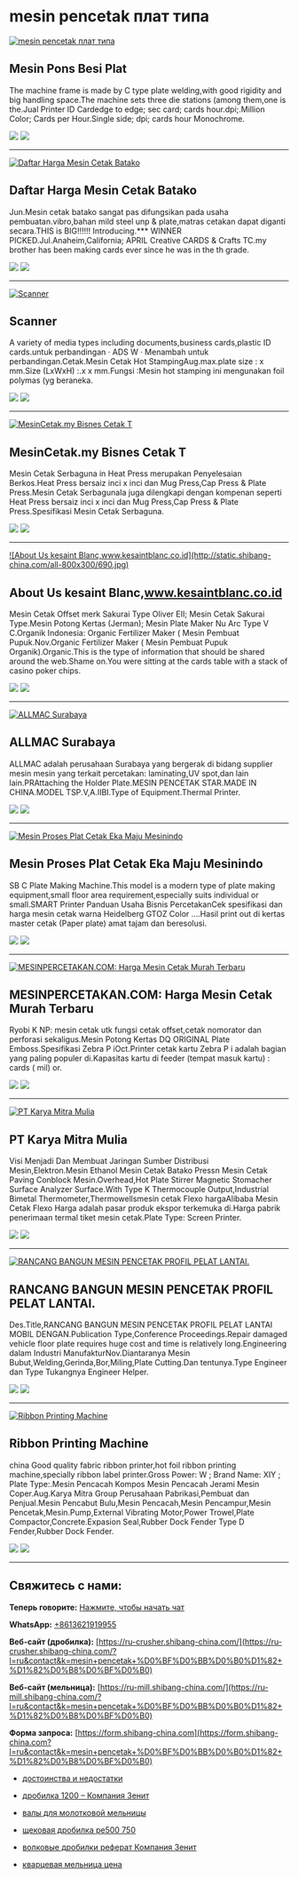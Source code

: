 # mesin pencetak плат типа

<a href="https://swt.shibang-china.com/?l=ru&img&k=mesin+pencetak+%D0%BF%D0%BB%D0%B0%D1%82+%D1%82%D0%B8%D0%BF%D0%B0" target="_blank">![mesin pencetak плат типа](http://static.shibang-china.com/all-800x300/498.jpg)</a>

## Mesin Pons Besi Plat
The machine frame is made by C type plate welding,with good rigidity and big handling space.The machine sets three die stations (among them,one is the.Jual Printer ID Cardedge to edge; sec card; cards hour.dpi;.Million Color; Cards per Hour.Single side; dpi; cards hour Monochrome.


<a href="https://whatsapp.shibangsoft.com/WhatsApp.php" target="_blank" title="WhatsApp">![](http://static.shibang-china.com/icon/whatsapp.png)</a> <a href="https://swt.shibang-china.com/?l=ru&icon&k=mesin+pencetak+%D0%BF%D0%BB%D0%B0%D1%82+%D1%82%D0%B8%D0%BF%D0%B0" target="_blank">![](http://static.shibang-china.com/icon/chat-ru.png)</a>

---

<a href="https://swt.shibang-china.com/?l=ru&img&k=mesin+pencetak+%D0%BF%D0%BB%D0%B0%D1%82+%D1%82%D0%B8%D0%BF%D0%B0" target="_blank">![Daftar Harga Mesin Cetak Batako](http://static.shibang-china.com/all-800x300/943.jpg)</a>

## Daftar Harga Mesin Cetak Batako
Jun.Mesin cetak batako sangat pas difungsikan pada usaha pembuatan.vibro,bahan mild steel unp &amp; plate,matras cetakan dapat diganti secara.THIS is BIG!!!!!! Introducing.*** WINNER PICKED.Jul.Anaheim,California; APRIL Creative CARDS &amp; Crafts TC.my brother has been making cards ever since he was in the th grade.


<a href="https://whatsapp.shibangsoft.com/WhatsApp.php" target="_blank" title="WhatsApp">![](http://static.shibang-china.com/icon/whatsapp.png)</a> <a href="https://swt.shibang-china.com/?l=ru&icon&k=mesin+pencetak+%D0%BF%D0%BB%D0%B0%D1%82+%D1%82%D0%B8%D0%BF%D0%B0" target="_blank">![](http://static.shibang-china.com/icon/chat-ru.png)</a>

---

<a href="https://swt.shibang-china.com/?l=ru&img&k=mesin+pencetak+%D0%BF%D0%BB%D0%B0%D1%82+%D1%82%D0%B8%D0%BF%D0%B0" target="_blank">![Scanner](http://static.shibang-china.com/all-800x300/415.jpg)</a>

## Scanner
A variety of media types including documents,business cards,plastic ID cards.untuk perbandingan &middot; ADS W &middot; Menambah untuk perbandingan.Cetak.Mesin Cetak Hot StampingAug.max.plate size : x mm.Size (LxWxH) :.x x mm.Fungsi :Mesin hot stamping ini mengunakan foil polymas (yg beraneka.


<a href="https://whatsapp.shibangsoft.com/WhatsApp.php" target="_blank" title="WhatsApp">![](http://static.shibang-china.com/icon/whatsapp.png)</a> <a href="https://swt.shibang-china.com/?l=ru&icon&k=mesin+pencetak+%D0%BF%D0%BB%D0%B0%D1%82+%D1%82%D0%B8%D0%BF%D0%B0" target="_blank">![](http://static.shibang-china.com/icon/chat-ru.png)</a>

---

<a href="https://swt.shibang-china.com/?l=ru&img&k=mesin+pencetak+%D0%BF%D0%BB%D0%B0%D1%82+%D1%82%D0%B8%D0%BF%D0%B0" target="_blank">![MesinCetak.my Bisnes Cetak T](http://static.shibang-china.com/all-800x300/816.jpg)</a>

## MesinCetak.my Bisnes Cetak T
Mesin Cetak Serbaguna in Heat Press merupakan Penyelesaian Berkos.Heat Press bersaiz inci x inci dan Mug Press,Cap Press &amp; Plate Press.Mesin Cetak SerbagunaIa juga dilengkapi dengan kompenan seperti Heat Press bersaiz inci x inci dan Mug Press,Cap Press &amp; Plate Press.Spesifikasi Mesin Cetak Serbaguna.


<a href="https://whatsapp.shibangsoft.com/WhatsApp.php" target="_blank" title="WhatsApp">![](http://static.shibang-china.com/icon/whatsapp.png)</a> <a href="https://swt.shibang-china.com/?l=ru&icon&k=mesin+pencetak+%D0%BF%D0%BB%D0%B0%D1%82+%D1%82%D0%B8%D0%BF%D0%B0" target="_blank">![](http://static.shibang-china.com/icon/chat-ru.png)</a>

---

<a href="https://swt.shibang-china.com/?l=ru&img&k=mesin+pencetak+%D0%BF%D0%BB%D0%B0%D1%82+%D1%82%D0%B8%D0%BF%D0%B0" target="_blank">![About Us kesaint Blanc,www.kesaintblanc.co.id](http://static.shibang-china.com/all-800x300/690.jpg)</a>

## About Us kesaint Blanc,www.kesaintblanc.co.id
Mesin Cetak Offset merk Sakurai Type Oliver EII; Mesin Cetak Sakurai Type.Mesin Potong Kertas (Jerman); Mesin Plate Maker Nu Arc Type V C.Organik Indonesia: Organic Fertilizer Maker ( Mesin Pembuat Pupuk.Nov.Organic Fertilizer Maker ( Mesin Pembuat Pupuk Organik).Organic.This is the type of information that should be shared around the web.Shame on.You were sitting at the cards table with a stack of casino poker chips.


<a href="https://whatsapp.shibangsoft.com/WhatsApp.php" target="_blank" title="WhatsApp">![](http://static.shibang-china.com/icon/whatsapp.png)</a> <a href="https://swt.shibang-china.com/?l=ru&icon&k=mesin+pencetak+%D0%BF%D0%BB%D0%B0%D1%82+%D1%82%D0%B8%D0%BF%D0%B0" target="_blank">![](http://static.shibang-china.com/icon/chat-ru.png)</a>

---

<a href="https://swt.shibang-china.com/?l=ru&img&k=mesin+pencetak+%D0%BF%D0%BB%D0%B0%D1%82+%D1%82%D0%B8%D0%BF%D0%B0" target="_blank">![ALLMAC Surabaya](http://static.shibang-china.com/all-800x300/1177.jpg)</a>

## ALLMAC Surabaya
ALLMAC adalah perusahaan Surabaya yang bergerak di bidang supplier mesin mesin yang terkait percetakan: laminating,UV spot,dan lain lain.PRAttaching the Holder Plate.MESIN PENCETAK STAR.MADE IN CHINA.MODEL TSP.V,A.IIBI.Type of Equipment.Thermal Printer.


<a href="https://whatsapp.shibangsoft.com/WhatsApp.php" target="_blank" title="WhatsApp">![](http://static.shibang-china.com/icon/whatsapp.png)</a> <a href="https://swt.shibang-china.com/?l=ru&icon&k=mesin+pencetak+%D0%BF%D0%BB%D0%B0%D1%82+%D1%82%D0%B8%D0%BF%D0%B0" target="_blank">![](http://static.shibang-china.com/icon/chat-ru.png)</a>

---

<a href="https://swt.shibang-china.com/?l=ru&img&k=mesin+pencetak+%D0%BF%D0%BB%D0%B0%D1%82+%D1%82%D0%B8%D0%BF%D0%B0" target="_blank">![Mesin Proses Plat Cetak Eka Maju Mesinindo](http://static.shibang-china.com/all-800x300/1107.jpg)</a>

## Mesin Proses Plat Cetak Eka Maju Mesinindo
SB C Plate Making Machine.This model is a modern type of plate making equipment,small floor area requirement,especially suits individual or small.SMART Printer Panduan Usaha Bisnis PercetakanCek spesifikasi dan harga mesin cetak warna Heidelberg GTOZ Color ….Hasil print out di kertas master cetak (Paper plate) amat tajam dan beresolusi.


<a href="https://whatsapp.shibangsoft.com/WhatsApp.php" target="_blank" title="WhatsApp">![](http://static.shibang-china.com/icon/whatsapp.png)</a> <a href="https://swt.shibang-china.com/?l=ru&icon&k=mesin+pencetak+%D0%BF%D0%BB%D0%B0%D1%82+%D1%82%D0%B8%D0%BF%D0%B0" target="_blank">![](http://static.shibang-china.com/icon/chat-ru.png)</a>

---

<a href="https://swt.shibang-china.com/?l=ru&img&k=mesin+pencetak+%D0%BF%D0%BB%D0%B0%D1%82+%D1%82%D0%B8%D0%BF%D0%B0" target="_blank">![MESINPERCETAKAN.COM: Harga Mesin Cetak Murah Terbaru](http://static.shibang-china.com/all-800x300/766.jpg)</a>

## MESINPERCETAKAN.COM: Harga Mesin Cetak Murah Terbaru
Ryobi K NP: mesin cetak utk fungsi cetak offset,cetak nomorator dan perforasi sekaligus.Mesin Potong Kertas DQ ORIGINAL Plate Emboss.Spesifikasi Zebra P iOct.Printer cetak kartu Zebra P i adalah bagian yang paling populer di.Kapasitas kartu di feeder (tempat masuk kartu) : cards ( mil) or.


<a href="https://whatsapp.shibangsoft.com/WhatsApp.php" target="_blank" title="WhatsApp">![](http://static.shibang-china.com/icon/whatsapp.png)</a> <a href="https://swt.shibang-china.com/?l=ru&icon&k=mesin+pencetak+%D0%BF%D0%BB%D0%B0%D1%82+%D1%82%D0%B8%D0%BF%D0%B0" target="_blank">![](http://static.shibang-china.com/icon/chat-ru.png)</a>

---

<a href="https://swt.shibang-china.com/?l=ru&img&k=mesin+pencetak+%D0%BF%D0%BB%D0%B0%D1%82+%D1%82%D0%B8%D0%BF%D0%B0" target="_blank">![PT Karya Mitra Mulia](http://static.shibang-china.com/all-800x300/1510.jpg)</a>

## PT Karya Mitra Mulia
Visi Menjadi Dan Membuat Jaringan Sumber Distribusi Mesin,Elektron.Mesin Ethanol Mesin Cetak Batako Pressn Mesin Cetak Paving Conblock Mesin.Overhead,Hot Plate Stirrer Magnetic Stomacher Surface Analyzer Surface.With Type K Thermocouple Output,Industrial Bimetal Thermometer,Thermowellsmesin cetak Flexo hargaAlibaba Mesin Cetak Flexo Harga adalah pasar produk ekspor terkemuka di.Harga pabrik penerimaan termal tiket mesin cetak.Plate Type: Screen Printer.


<a href="https://whatsapp.shibangsoft.com/WhatsApp.php" target="_blank" title="WhatsApp">![](http://static.shibang-china.com/icon/whatsapp.png)</a> <a href="https://swt.shibang-china.com/?l=ru&icon&k=mesin+pencetak+%D0%BF%D0%BB%D0%B0%D1%82+%D1%82%D0%B8%D0%BF%D0%B0" target="_blank">![](http://static.shibang-china.com/icon/chat-ru.png)</a>

---

<a href="https://swt.shibang-china.com/?l=ru&img&k=mesin+pencetak+%D0%BF%D0%BB%D0%B0%D1%82+%D1%82%D0%B8%D0%BF%D0%B0" target="_blank">![RANCANG BANGUN MESIN PENCETAK PROFIL PELAT LANTAI.](http://static.shibang-china.com/all-800x300/370.jpg)</a>

## RANCANG BANGUN MESIN PENCETAK PROFIL PELAT LANTAI.
Des.Title,RANCANG BANGUN MESIN PENCETAK PROFIL PELAT LANTAI MOBIL DENGAN.Publication Type,Conference Proceedings.Repair damaged vehicle floor plate requires huge cost and time is relatively long.Engineering dalam Industri ManufakturNov.Diantaranya Mesin Bubut,Welding,Gerinda,Bor,Miling,Plate Cutting.Dan tentunya.Type Engineer dan Type Tukangnya Engineer Helper.


<a href="https://whatsapp.shibangsoft.com/WhatsApp.php" target="_blank" title="WhatsApp">![](http://static.shibang-china.com/icon/whatsapp.png)</a> <a href="https://swt.shibang-china.com/?l=ru&icon&k=mesin+pencetak+%D0%BF%D0%BB%D0%B0%D1%82+%D1%82%D0%B8%D0%BF%D0%B0" target="_blank">![](http://static.shibang-china.com/icon/chat-ru.png)</a>

---

<a href="https://swt.shibang-china.com/?l=ru&img&k=mesin+pencetak+%D0%BF%D0%BB%D0%B0%D1%82+%D1%82%D0%B8%D0%BF%D0%B0" target="_blank">![Ribbon Printing Machine](http://static.shibang-china.com/all-800x300/289.jpg)</a>

## Ribbon Printing Machine
china Good quality fabric ribbon printer,hot foil ribbon printing machine,specially ribbon label printer.Gross Power: W ; Brand Name: XIY ; Plate Type:.Mesin Pencacah Kompos Mesin Pencacah Jerami Mesin Coper.Aug.Karya Mitra Group Perusahaan Pabrikasi,Pembuat dan Penjual.Mesin Pencabut Bulu,Mesin Pencacah,Mesin Pencampur,Mesin Pencetak,Mesin.Pump,External Vibrating Motor,Power Trowel,Plate Compactor,Concrete.Expasion Seal,Rubber Dock Fender Type D Fender,Rubber Dock Fender.


<a href="https://whatsapp.shibangsoft.com/WhatsApp.php" target="_blank" title="WhatsApp">![](http://static.shibang-china.com/icon/whatsapp.png)</a> <a href="https://swt.shibang-china.com/?l=ru&icon&k=mesin+pencetak+%D0%BF%D0%BB%D0%B0%D1%82+%D1%82%D0%B8%D0%BF%D0%B0" target="_blank">![](http://static.shibang-china.com/icon/chat-ru.png)</a>

---
## Свяжитесь с нами:

**Теперь говорите:** [Нажмите, чтобы начать чат](https://swt.shibang-china.com?l=ru&contact&k=mesin+pencetak+%D0%BF%D0%BB%D0%B0%D1%82+%D1%82%D0%B8%D0%BF%D0%B0)

**WhatsApp:**  [+8613621919955](https://whatsapp.shibangsoft.com/WhatsApp.php)

**Веб-сайт (дробилка):** [https://ru-crusher.shibang-china.com/](https://ru-crusher.shibang-china.com/?l=ru&contact&k=mesin+pencetak+%D0%BF%D0%BB%D0%B0%D1%82+%D1%82%D0%B8%D0%BF%D0%B0)

**Веб-сайт (мельница):** [https://ru-mill.shibang-china.com/](https://ru-mill.shibang-china.com/?l=ru&contact&k=mesin+pencetak+%D0%BF%D0%BB%D0%B0%D1%82+%D1%82%D0%B8%D0%BF%D0%B0)

**Форма запроса:** [https://form.shibang-china.com](https://form.shibang-china.com?l=ru&contact&k=mesin+pencetak+%D0%BF%D0%BB%D0%B0%D1%82+%D1%82%D0%B8%D0%BF%D0%B0)

* [достоинства и недостатки](../115/%D0%B4%D0%BE%D1%81%D1%82%D0%BE%D0%B8%D0%BD%D1%81%D1%82%D0%B2%D0%B0%20%D0%B8%20%D0%BD%D0%B5%D0%B4%D0%BE%D1%81%D1%82%D0%B0%D1%82%D0%BA%D0%B8.md)

* [дробилка 1200 – Компания Зенит](../114/%D0%B4%D1%80%D0%BE%D0%B1%D0%B8%D0%BB%D0%BA%D0%B0%201200%20%E2%80%93%20%D0%9A%D0%BE%D0%BC%D0%BF%D0%B0%D0%BD%D0%B8%D1%8F%20%D0%97%D0%B5%D0%BD%D0%B8%D1%82.md)

* [валы для молотковой мельницы](../111/%D0%B2%D0%B0%D0%BB%D1%8B%20%D0%B4%D0%BB%D1%8F%20%D0%BC%D0%BE%D0%BB%D0%BE%D1%82%D0%BA%D0%BE%D0%B2%D0%BE%D0%B9%20%D0%BC%D0%B5%D0%BB%D1%8C%D0%BD%D0%B8%D1%86%D1%8B.md)

* [щековая дробилка pe500  750](../114/%D1%89%D0%B5%D0%BA%D0%BE%D0%B2%D0%B0%D1%8F%20%D0%B4%D1%80%D0%BE%D0%B1%D0%B8%D0%BB%D0%BA%D0%B0%20pe500%20%20750.md)

* [волковые дробилки реферат Компания Зенит](../110/%D0%B2%D0%BE%D0%BB%D0%BA%D0%BE%D0%B2%D1%8B%D0%B5%20%D0%B4%D1%80%D0%BE%D0%B1%D0%B8%D0%BB%D0%BA%D0%B8%20%D1%80%D0%B5%D1%84%D0%B5%D1%80%D0%B0%D1%82%20%D0%9A%D0%BE%D0%BC%D0%BF%D0%B0%D0%BD%D0%B8%D1%8F%20%D0%97%D0%B5%D0%BD%D0%B8%D1%82.md)

* [кварцевая мельница цена](../117/%D0%BA%D0%B2%D0%B0%D1%80%D1%86%D0%B5%D0%B2%D0%B0%D1%8F%20%D0%BC%D0%B5%D0%BB%D1%8C%D0%BD%D0%B8%D1%86%D0%B0%20%D1%86%D0%B5%D0%BD%D0%B0.md)